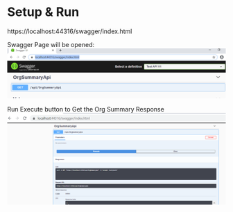 # Setup & Run

https://localhost:44316/swagger/index.html

Swagger Page will be opened:
![GitHub Logo](/PrologMobileApi/images/swagger.PNG)

Run Execute button to Get the Org Summary Response
![GitHub Logo](/PrologMobileApi/images/getOrgSummary.PNG)





